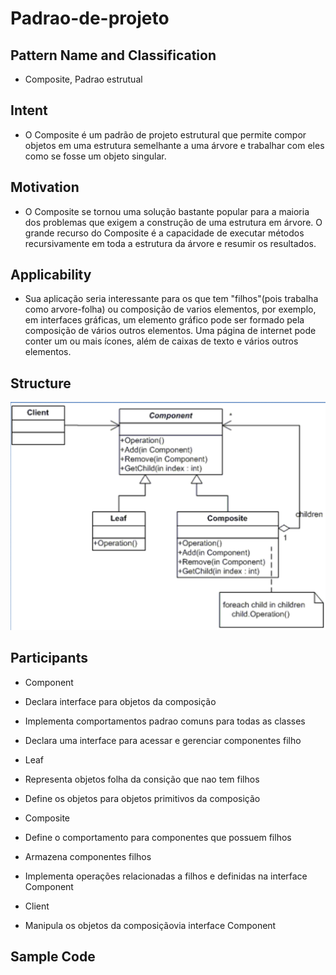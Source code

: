 # Padrao-de-projeto

## Pattern Name and Classification
- Composite, Padrao estrutual

## Intent
- O Composite é um padrão de projeto estrutural que permite compor objetos em uma estrutura semelhante a uma árvore e trabalhar com eles como se fosse um objeto singular.

## Motivation
- O Composite se tornou uma solução bastante popular para a maioria dos problemas que exigem a construção de uma estrutura em árvore. O grande recurso do Composite é a capacidade de executar métodos recursivamente em toda a estrutura da árvore e resumir os resultados.

## Applicability
- Sua aplicação seria interessante para os que tem "filhos"(pois trabalha como arvore-folha) ou composição de varios elementos, por exemplo, em interfaces gráficas, um elemento gráfico pode ser formado pela composição de vários outros elementos. Uma página de internet pode conter um ou mais ícones, além de caixas de texto e vários outros elementos.

## Structure
![alt text](https://github.com/TakumaShimabukuro/Padrao-de-projeto/blob/master/images/StructureComposite.png)

## Participants
- Component
 - Declara interface para objetos da composição
 - Implementa comportamentos padrao comuns para todas as classes
 - Declara uma interface para acessar e gerenciar componentes filho
 
- Leaf
 - Representa objetos folha da consição que nao tem filhos
 - Define os objetos para objetos primitivos da composição

- Composite
 - Define o comportamento para componentes que possuem filhos
 - Armazena componentes filhos
 - Implementa operações relacionadas a filhos e definidas na interface Component
 
- Client
 - Manipula os objetos da composiçãovia interface Component


## Sample Code


